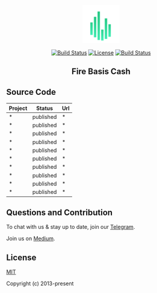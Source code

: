 <p align="center"><a href="" target="_blank" rel="noopener noreferrer"><img width="100" src="./fbg.png" alt="FBG logo"></a></p>

<p align="center">
  <a href="https://circleci.com/gh/vuejs/vue/tree/dev"><img src="https://img.shields.io/circleci/project/github/vuejs/vue/dev.svg?sanitize=true" alt="Build Status"></a>
  <a href="https://www.npmjs.com/package/vue"><img src="https://img.shields.io/npm/l/vue.svg?sanitize=true" alt="License"></a>
  <a href="https://app.saucelabs.com/builds/50f8372d79f743a3b25fb6ca4851ca4c"><img src="https://app.saucelabs.com/buildstatus/vuejs" alt="Build Status"></a>
</p>

<h2 align="center">Fire Basis Cash</h2>


## Source Code

| Project | Status | Url |
|---------|--------|-------------|
| * | published | * |
| * | published | * |
| * | published | * |
| * | published | * |
| * | published | * |
| * | published | * |
| * | published | * |
| * | published | * |
| * | published | * |
| * | published | * |

## Questions and Contribution

To chat with us & stay up to date, join our [Telegram](https://t.me/hecofire).

Join us on [Medium](https://firebasis.medium.com).


## License

[MIT](https://opensource.org/licenses/MIT)

Copyright (c) 2013-present
